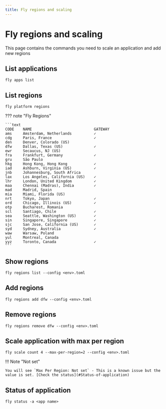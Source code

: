 ```yaml
---
title: Fly regions and scaling
---
```


# Fly regions and scaling

This page contains the commands you need to scale an application and add new regions

## List applications

```shell
fly apps list
```

## List regions

```shell
fly platform regions
```

??? note "Fly Regions"

    ```text
    CODE	NAME                        	GATEWAY 
    ams 	Amsterdam, Netherlands      	✓      	
    cdg 	Paris, France               	✓      	
    den 	Denver, Colorado (US)       	       	
    dfw 	Dallas, Texas (US)          	✓      	
    ewr 	Secaucus, NJ (US)           	       	
    fra 	Frankfurt, Germany          	✓      	
    gru 	São Paulo                   	       	
    hkg 	Hong Kong, Hong Kong        	✓      	
    iad 	Ashburn, Virginia (US)      	✓      	
    jnb 	Johannesburg, South Africa  	       	
    lax 	Los Angeles, California (US)	✓      	
    lhr 	London, United Kingdom      	✓      	
    maa 	Chennai (Madras), India     	✓      	
    mad 	Madrid, Spain               	       	
    mia 	Miami, Florida (US)         	       	
    nrt 	Tokyo, Japan                	✓      	
    ord 	Chicago, Illinois (US)      	✓      	
    otp 	Bucharest, Romania          	       	
    scl 	Santiago, Chile             	✓      	
    sea 	Seattle, Washington (US)    	✓      	
    sin 	Singapore, Singapore        	✓      	
    sjc 	San Jose, California (US)   	✓      	
    syd 	Sydney, Australia           	✓      	
    waw 	Warsaw, Poland              	       	
    yul 	Montreal, Canada            	       	
    yyz 	Toronto, Canada             	✓      	
    ```

## Show regions 

```shell
fly regions list --config <env>.toml
```

## Add regions

```shell
fly regions add dfw --config <env>.toml
```

## Remove regions

```shell
fly regions remove dfw --config <env>.toml
```

## Scale application with max per region

```shell
fly scale count 4 --max-per-region=2 --config <env>.toml 
```

!!! Note "Not set"

    You will see `Max Per Region: Not set` - This is a known issue but the value is set. [Check the status](#Status-of-application)

## Status of application

```shell
fly status -a <app name>
```